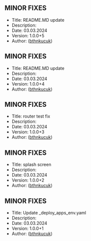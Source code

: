 ## MINOR FIXES
- Title: README.MD update
- Description: 
- Date: 03.03.2024
- Version: 1.0.0+5
- Author: ([bthnkucuk](https://github.com/bthnkucuk/dementia/commit/2b89995))

## MINOR FIXES
- Title: README.MD update
- Description: 
- Date: 03.03.2024
- Version: 1.0.0+4
- Author: ([bthnkucuk](https://github.com/bthnkucuk/dementia/commit/e31dcc4))

## MINOR FIXES
- Title: router test fix
- Description: 
- Date: 03.03.2024
- Version: 1.0.0+3
- Author: ([bthnkucuk](https://github.com/bthnkucuk/dementia/commit/7499c23))

## MINOR FIXES
- Title: splash screen
- Description: 
- Date: 03.03.2024
- Version: 1.0.0+2
- Author: ([bthnkucuk](https://github.com/bthnkucuk/dementia/commit/dcaa776))

## MINOR FIXES
- Title: Update _deploy_apps_env.yaml
- Description: 
- Date: 03.03.2024
- Version: 1.0.0+1
- Author: ([bthnkucuk](https://github.com/bthnkucuk/dementia/commit/b0265fb))

